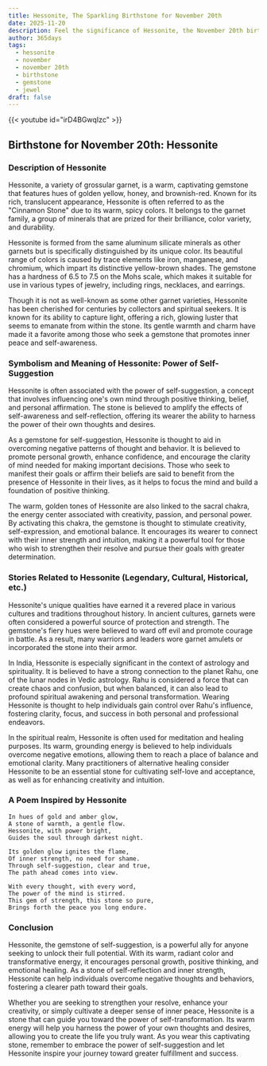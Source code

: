 ```yaml
---
title: Hessonite, The Sparkling Birthstone for November 20th
date: 2025-11-20
description: Feel the significance of Hessonite, the November 20th birthstone symbolizing Power of self-suggestion. Let its beauty and meaning brighten your day.
author: 365days
tags:
  - hessonite
  - november
  - november 20th
  - birthstone
  - gemstone
  - jewel
draft: false
---
```


{{< youtube id="irD4BGwqIzc" >}}

## Birthstone for November 20th: Hessonite

### Description of Hessonite

Hessonite, a variety of grossular garnet, is a warm, captivating gemstone that features hues of golden yellow, honey, and brownish-red. Known for its rich, translucent appearance, Hessonite is often referred to as the "Cinnamon Stone" due to its warm, spicy colors. It belongs to the garnet family, a group of minerals that are prized for their brilliance, color variety, and durability.

Hessonite is formed from the same aluminum silicate minerals as other garnets but is specifically distinguished by its unique color. Its beautiful range of colors is caused by trace elements like iron, manganese, and chromium, which impart its distinctive yellow-brown shades. The gemstone has a hardness of 6.5 to 7.5 on the Mohs scale, which makes it suitable for use in various types of jewelry, including rings, necklaces, and earrings.

Though it is not as well-known as some other garnet varieties, Hessonite has been cherished for centuries by collectors and spiritual seekers. It is known for its ability to capture light, offering a rich, glowing luster that seems to emanate from within the stone. Its gentle warmth and charm have made it a favorite among those who seek a gemstone that promotes inner peace and self-awareness.

### Symbolism and Meaning of Hessonite: Power of Self-Suggestion

Hessonite is often associated with the power of self-suggestion, a concept that involves influencing one's own mind through positive thinking, belief, and personal affirmation. The stone is believed to amplify the effects of self-awareness and self-reflection, offering its wearer the ability to harness the power of their own thoughts and desires.

As a gemstone for self-suggestion, Hessonite is thought to aid in overcoming negative patterns of thought and behavior. It is believed to promote personal growth, enhance confidence, and encourage the clarity of mind needed for making important decisions. Those who seek to manifest their goals or affirm their beliefs are said to benefit from the presence of Hessonite in their lives, as it helps to focus the mind and build a foundation of positive thinking.

The warm, golden tones of Hessonite are also linked to the sacral chakra, the energy center associated with creativity, passion, and personal power. By activating this chakra, the gemstone is thought to stimulate creativity, self-expression, and emotional balance. It encourages its wearer to connect with their inner strength and intuition, making it a powerful tool for those who wish to strengthen their resolve and pursue their goals with greater determination.

### Stories Related to Hessonite (Legendary, Cultural, Historical, etc.)

Hessonite's unique qualities have earned it a revered place in various cultures and traditions throughout history. In ancient cultures, garnets were often considered a powerful source of protection and strength. The gemstone's fiery hues were believed to ward off evil and promote courage in battle. As a result, many warriors and leaders wore garnet amulets or incorporated the stone into their armor.

In India, Hessonite is especially significant in the context of astrology and spirituality. It is believed to have a strong connection to the planet Rahu, one of the lunar nodes in Vedic astrology. Rahu is considered a force that can create chaos and confusion, but when balanced, it can also lead to profound spiritual awakening and personal transformation. Wearing Hessonite is thought to help individuals gain control over Rahu's influence, fostering clarity, focus, and success in both personal and professional endeavors.

In the spiritual realm, Hessonite is often used for meditation and healing purposes. Its warm, grounding energy is believed to help individuals overcome negative emotions, allowing them to reach a place of balance and emotional clarity. Many practitioners of alternative healing consider Hessonite to be an essential stone for cultivating self-love and acceptance, as well as for enhancing creativity and intuition.

### A Poem Inspired by Hessonite

```
In hues of gold and amber glow,  
A stone of warmth, a gentle flow.  
Hessonite, with power bright,  
Guides the soul through darkest night.

Its golden glow ignites the flame,  
Of inner strength, no need for shame.  
Through self-suggestion, clear and true,  
The path ahead comes into view.

With every thought, with every word,  
The power of the mind is stirred.  
This gem of strength, this stone so pure,  
Brings forth the peace you long endure.
```

### Conclusion

Hessonite, the gemstone of self-suggestion, is a powerful ally for anyone seeking to unlock their full potential. With its warm, radiant color and transformative energy, it encourages personal growth, positive thinking, and emotional healing. As a stone of self-reflection and inner strength, Hessonite can help individuals overcome negative thoughts and behaviors, fostering a clearer path toward their goals.

Whether you are seeking to strengthen your resolve, enhance your creativity, or simply cultivate a deeper sense of inner peace, Hessonite is a stone that can guide you toward the power of self-transformation. Its warm energy will help you harness the power of your own thoughts and desires, allowing you to create the life you truly want. As you wear this captivating stone, remember to embrace the power of self-suggestion and let Hessonite inspire your journey toward greater fulfillment and success.